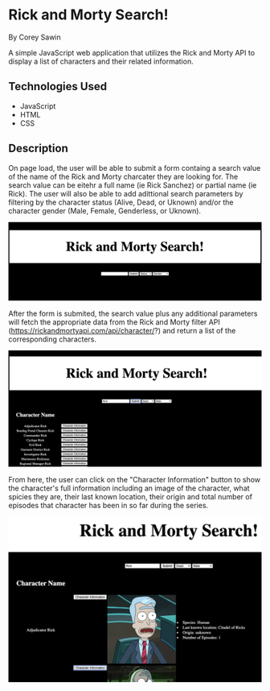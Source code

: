 # Rick and Morty Search!

By Corey Sawin

A simple JavaScript web application that utilizes the Rick and Morty API to display a list of characters and their related information. 

## Technologies Used

- JavaScript
- HTML
- CSS

## Description

On page load, the user will be able to submit a form containg a search value of the name of the Rick and Morty charcater they are looking for. The search value can be eitehr a full name (ie Rick Sanchez) or partial name (ie Rick). The user will also be able to add adittional search parameters by filtering by the character status (Alive, Dead, or Uknown) and/or the character gender (Male, Female, Genderless, or Uknown).

![Page Load](/Images/PageLoad.png)


After the form is submited, the search value plus any additional parameters will fetch the appropriate data from the Rick and Morty filter API (https://rickandmortyapi.com/api/character/?) and return a list of the corresponding characters. 

![Results](/Images/SearchResults.png)

From here, the user can click on the "Character Information" button to show the character's full information including an image of the character, what spicies they are, their last known location, their origin and total number of episodes that character has been in so far during the series.

![Charcter Info](/Images/CharcterInfo.png)

